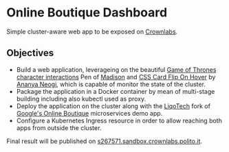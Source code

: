 # Online Boutique Dashboard
Simple cluster-aware web app to be exposed on [Crownlabs](https://crownlabs.polito.it).
## Objectives
- Build a web application, leverageing on the beautiful [Game of Thrones character interactions](https://codepen.io/mdeken/pen/exxawB) Pen of [Madison](https://codepen.io/mdeken) and [CSS Card Flip On Hover](https://codepen.io/ananyaneogi/pen/Ezmyeb) by [Ananya Neogi](https://codepen.io/ananyaneogi), which is capable of monitor the state of the cluster.
- Package the application in a Docker container by mean of multi-stage building including also kubectl used as proxy.
- Deploy the application on the cluster along with the [LiqoTech](https://github.com/liqotech) fork of [Google's Online Boutique](https://github.com/GoogleCloudPlatform/microservices-demo) microservices demo app.
- Configure a Kubernetes Ingress resource in order to allow reaching both apps from outside the cluster.

Final result will be published on [s267571.sandbox.crownlabs.polito.it](https://s267571.sandbox.crownlabs.polito.it).